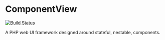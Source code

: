 # ComponentView

[![Build Status](https://travis-ci.org/patternseek/componentview.svg?branch=master)](https://travis-ci.org/patternseek/componentview)

A PHP web UI framework designed around stateful, nestable, components.